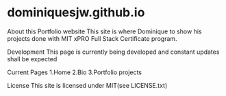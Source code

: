 # dominiquesjw.github.io

About this Portfolio website
This site is where Dominique to show his projects done with MIT xPRO Full Stack Certificate program. 

Development
This page is currently being developed and constant updates shall be expected

Current Pages
1.Home
2.Bio
3.Portfolio projects

License
This site is licensed under MIT(see LICENSE.txt)
